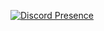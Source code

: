 [![Discord Presence](https://lanyard.cnrad.dev/api/:1092105023099502592)](https://discord.com/users/:1092105023099502592)
